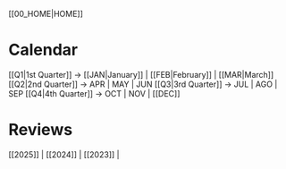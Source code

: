 [[00_HOME|HOME]]

# Calendar

[[Q1|1st Quarter]]   -> [[JAN|January]] | [[FEB|February]] | [[MAR|March]]
[[Q2|2nd Quarter]] -> APR | MAY | JUN
[[Q3|3rd Quarter]]  -> JUL | AGO | SEP
[[Q4|4th Quarter]]  -> OCT | NOV | [[DEC]]

# Reviews

[[2025]] | [[2024]] | [[2023]] | 